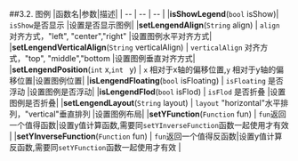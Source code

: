 ##3.2. 图例
|函数名|参数|描述|
| -- | -- | -- |
|**isShowLegend**(`bool` isShow)| `isShow`是否显示 |设置是否显示图例|
|**setLengendAlign**(`String` align) | `align` 对齐方式，"left", "center","right" |设置图例水平对齐方式|
|**setLengendVerticalAlign**(`String` verticalAlign) | `verticalAlign` 对齐方式，"top", "middle","bottom |设置图例垂直对齐方式|
|**setLengendPosition**(`int` x,`int ` y) | `x` 相对于x轴的偏移位置,`y` 相对于y轴的偏移位置|设置图例位置|
|**isLengendFloating**(`bool` isFloating) | `isFloating` 是否浮动 |设置图例是否浮动|
|**isLengendFlod**(`bool` isFlod) | `isFlod` 是否折叠 |设置图例是否折叠|
|**setLengendLayout**(`String` layout) | `layout` "horizontal"水平排列，"vertical"垂直排列 |设置图例布局|
|**setYFunction**(`Function` fun) | `fun`返回一个值得函数|设置y值计算函数,需要同`setYInverseFunction`函数一起使用才有效 |
|**setYInverseFunction**(`Function` fun) | `fun`返回一个值得反函数|设置y值计算反函数,需要同`setYFunction`函数一起使用才有效 |

